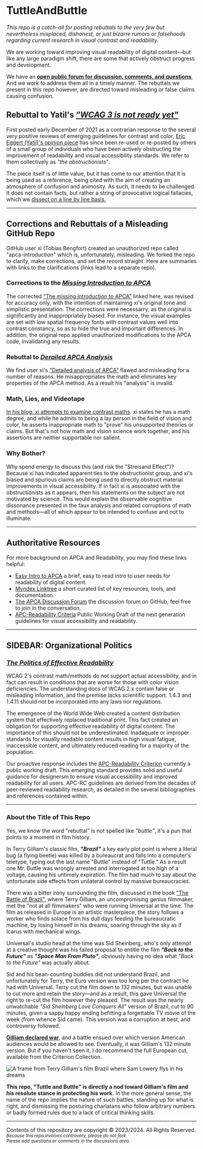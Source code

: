 # TuttleAndButtle
_This repo is a catch-all for posting rebuttals to the very few but nevertheless misplaced, dishonest, or just bizarre rumors or falsehoods regarding current research in visual contrast and readability._

We are working toward improving visual readability of digital content—but like any large paradigm shift, there are some that actively obstruct progress and development. 

We have an [**open public forum for discussion, comments, and questions**](https://github.com/Myndex/SAPC-APCA/discussions), And we work to address them all in a timely manner. The rebuttals we present in this repo however, are directed toward misleading or false claims causing confusion.

 
## Rebuttal to Yatil's [_"WCAG 3 is not ready yet"_][1]

First posted early December of 2021 as a contrarian response to the several very positive reviews of emerging guidelines for contrast and color, [Eric Eggert (Yatil)'s opinion piece][1] has since been re-used or re-posted by others of a small group of individuals who have been actively obstructing the improvement of readability and visual accessibility standards. We refer to them collectively as _"the obstructionists"_.

The piece itself is of little value, but it has come to our attention that it is being used as a reference, being cited with the aim of creating an atmosphere of confusion and animosity. As such, it needs to be challenged. It does not contain facts, but rather a string of provocative logical fallacies, which we [dissect on a line by line basis.][1]


-----
## Corrections and Rebuttals of a Misleading GitHub Repo
GitHub user xi (Tobias Bengfort) created an unauthorized repo called "apca-introduction" which is, unfortunately, misleading. We forked the repo to clarify, make corrections, and set the record straight. Here are summaries with links to the clarifications (links lead to a separate repo).

### Corrections to the [_Missing Introduction to APCA_][2]
The corrected ["The missing introduction to APCA"][2] linked here, was revised for accuracy only, with the intention of maintaining xi's original tone and simplistic presentation. The corrections were necessarry, as the original is significantly and inappropriately biased. For instance, the visual examples are set with low spatial frequency fonts with contrast values well into contrast constancy, so as to hide the true and important differences. In addition, the original repo applied unauthorized modifications to the APCA code, invalidating any results.

### Rebuttal to [_Derailed APCA Analysis_][3]
We find user xi's ["Detailed analysis of APCA"][3] flawed and misleading for a number of reasons. He misappropriates the math and eliminates key properties of the APCA method. As a result his "analysis" is invalid. 

### Math, Lies, and Videotape
[In his blog, xi attempts to examine contrast maths][4]. xi states he has a math degree, and while he admits to being a lay person in the field of vision and color, he asserts inappropriate math to "prove" his unsupported theories or claims. But that's not how math and vision science work together, and his assertions are neither supportable nor salient. 

### Why Bother?
Why spend energy to discuss this (and risk the "Streisand Effect")? Because xi has indicated apparent ties to the obstructionist group, and xi's biased and spurious claims are being used to directly obstruct material improvements in visual accessibility. If in fact xi is associated with the obstructionists as it appears, then his statements on the subject are not motivated by science. This would explain the observable cognitive dissonance presented in the faux analysis and related corruptions of math and methods—all of which appear to be intended to confuse and not to illuminate.

     
-----

## Authoritative Resources

For more background on APCA and Readability, you may find these links helpful:

- [Easy Intro to APCA](https://git.apcacontrast.com/documentation/APCAeasyIntro.html) a brief, easy to read intro to user needs for readability of digital content.
- [Myndex Linktree](https://linktr.ee/Myndex) a short curated list of key resources, tools, and documentation.
- [The APCA Discussion Forum](https://github.com/Myndex/SAPC-APCA/discussions) the discussion forum on GitHub, feel free to join in the conversation.
- [APC-Readability Criteria](https://readtech.org/ARC/) Public Working Draft of the next generation guidelines for visual accessibility and readability.

----
## SIDEBAR: Organizational Politics
### _[The Politics of Effective Readability](sidebarOrgPolitics.md)_

WCAG 2's contrast math/methods do not support actual accessibility, and in fact can result in conditions that are worse for those with color vision deficiencies. The understanding docs of WCAG 2.x contain false or misleading information, and the premise lacks scientific support. 1.4.3 and 1.4.11 should not be incorporated into any laws nor regulations.

The emergence of the World Wide Web created a content distribution system that effectively replaced traditional print. This fact created an obligation for supporting effective readability of digital content. The importance of this should not be underestimated. Inadaquate or improper standards for visually readable content results in high visual fatigue, inaccessible content, and ultimately reduced reading for a majority of the population.

Our proactive response includes the [APC-Readability Criterion](https://readtech.org/ARC/) currently a public working draft. This emerging standard provides solid and useful guidance for designersm to ensure visual accessibility and improved readability for all users. APC-RC guidelines are derived from the decades of peer-reviewed readability research, as detailed in the several bibliographies and references contained within.

----
### About the Title of This Repo
Yes, we know the word "rebuttal" is not spelled like _"buttle"_, it's a pun that points to a moment in film history.

In Terry Gilliam's classic film, _**"Brazil"**_ a key early plot point is where a literal bug (a flying beetle) was killed by a bureaucrat and falls into a computer's teletype, typing out the last name "Buttle" instead of "Tuttle." As a result one Mr. Buttle was wrongly arrested and interrogated at too high of a voltage, causing his untimely expiration. The film had much to say about the unfortunate side effects from unilateral control by massive bureaucracies.

There was a bitter irony surrounding the film, discussed in the book ["The Battle of Brazil"](https://www.google.com/books/edition/The_Battle_of_Brazil/QhTu2cmUcqUC?hl=en), where Terry Gilliam, an uncompromising genius filmmaker, met the "not at all filmmakers" who were running Universal at the time. The film as released in Europe is an artistic masterpiece, the story follows a worker who finds solace from his dull days feeding the bureaucratic machine, by losing himself in his dreams, soaring through the sky as if Icarus with mechanical wings.

Universal's studio head at the time was Sid Sheinberg, who's only attempt at a creative thought was his failed proposal to entitle the film **_"Back to the Future"_** as _**"Space Man From Pluto"**_, obviously having no idea what _"Back to the Future"_ was actually about.

Sid and his bean-counting buddies did not understand Brazil, and unfortunately for Terry, the Euro version was too long per the contract he had with Universal. Terry cut the film down to 132 minutes, but was unable to cut more and retain the story—and as a result, this gave Universal the right to re-cut the film however they pleased. The result was the nearly unwatchable _"Sid Sheinberg Love Conquers All"_ version of Brazil, cut to 90 minutes, given a sappy happy ending befitting a forgettable TV movie of the week (from whence Sid came). This version was a corruption at best, and controversy followed. 

[**Gilliam declared war**](https://www.syfy.com/syfy-wire/the-story-of-the-three-cuts-of-terry-gilliams-brazil), and a battle ensued over which version American audiences would be allowed to see. Eventually, it was Gilliam's 132 minute version. But if you haven't seen it, I do recommend the full European cut, available from the Criterion Collection.

![A frame from Terry Gilliam's film Brazil where Sam Lowery flys in his dreams](https://github.com/user-attachments/assets/603dd35f-c9a6-4e31-aa23-9469ddc33a69)

**This repo, "Tuttle and Buttle" is directly a nod toward Gilliam's film and his resolute stance in protecting his work.** In the more general sense, the name of the repo implies the nature of such battles, standing up for what is right, and dismissing the posturing charlatans who follow arbitrary numbers or badly formed rules due to a lack of critical thinking skills.


[1]: WCAG3NotReady-Rebuttal.md
[2]: https://github.com/Myndex/apca-introduction?tab=readme-ov-file#corrected-fork-of-apca-introduction-with-comments
[3]: https://github.com/Myndex/apca-introduction/blob/main/analysis.md
[4]: https://github.com/Myndex/apca-introduction/blob/main/Math_Lies_and_Video.md


-----
Contents of this repository are copyright © 2023/2024. All Rights Reserved.      
<sub>_Because this repo involves controvery, please do not fork._</sub>       
<sup>_Please add questions or comments in the discussions area._</sup>   
